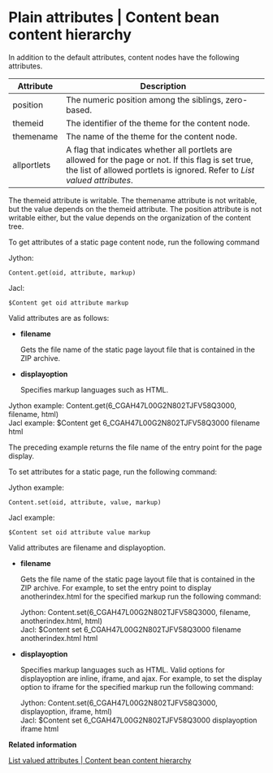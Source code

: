 # Plain attributes \| Content bean content hierarchy

In addition to the default attributes, content nodes have the following attributes.

|Attribute|Description|
|---------|-----------|
|position|The numeric position among the siblings, zero-based.|
|themeid|The identifier of the theme for the content node.|
|themename|The name of the theme for the content node.|
|allportlets|A flag that indicates whether all portlets are allowed for the page or not. If this flag is set true, the list of allowed portlets is ignored. Refer to *List valued attributes*.|

The themeid attribute is writable. The themename attribute is not writable, but the value depends on the themeid attribute. The position attribute is not writable either, but the value depends on the organization of the content tree.

To get attributes of a static page content node, run the following command

Jython:

```
Content.get(oid, attribute, markup)
```

Jacl:

```
$Content get oid attribute markup
```

Valid attributes are as follows:

-   **filename**

    Gets the file name of the static page layout file that is contained in the ZIP archive.

-   **displayoption**

    Specifies markup languages such as HTML.


Jython example: Content.get\(6\_CGAH47L00G2N802TJFV58Q3000, filename, html\)  
 Jacl example: $Content get 6\_CGAH47L00G2N802TJFV58Q3000 filename html

The preceding example returns the file name of the entry point for the page display.

To set attributes for a static page, run the following command:

Jython example:

```
Content.set(oid, attribute, value, markup)
```

Jacl example:

```
$Content set oid attribute value markup
```

Valid attributes are filename and displayoption.

-   **filename**

    Gets the file name of the static page layout file that is contained in the ZIP archive. For example, to set the entry point to display anotherindex.html for the specified markup run the following command:

    Jython: Content.set\(6\_CGAH47L00G2N802TJFV58Q3000, filename, anotherindex.html, html\)  
     Jacl: $Content set 6\_CGAH47L00G2N802TJFV58Q3000 filename anotherindex.html html

-   **displayoption**

    Specifies markup languages such as HTML. Valid options for displayoption are inline, iframe, and ajax. For example, to set the display option to iframe for the specified markup run the following command:

    Jython: Content.set\(6\_CGAH47L00G2N802TJFV58Q3000, displayoption, iframe, html\)  
     Jacl: $Content set 6\_CGAH47L00G2N802TJFV58Q3000 displayoption iframe html



**Related information**  


[List valued attributes \| Content bean content hierarchy](../admin-system/contnt_lst_val_att.md)

